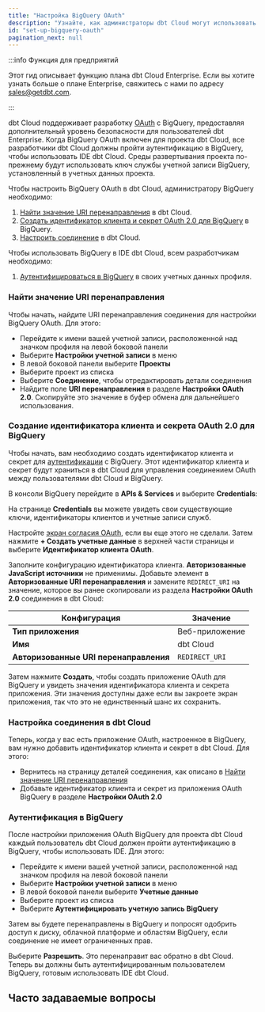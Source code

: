 ```yaml
---
title: "Настройка BigQuery OAuth"
description: "Узнайте, как администраторы dbt Cloud могут использовать BigQuery OAuth для управления доступом в учетной записи dbt Cloud"
id: "set-up-bigquery-oauth"
pagination_next: null
---
```


:::info Функция для предприятий

Этот гид описывает функцию плана dbt Cloud Enterprise. Если вы хотите узнать больше о плане Enterprise, свяжитесь с нами по адресу sales@getdbt.com.

:::


dbt Cloud поддерживает разработку [OAuth](https://cloud.google.com/bigquery/docs/authentication) с BigQuery, предоставляя дополнительный уровень безопасности для пользователей dbt Enterprise. Когда BigQuery OAuth включен для проекта dbt Cloud, все разработчики dbt Cloud должны пройти аутентификацию в BigQuery, чтобы использовать IDE dbt Cloud. Среды развертывания проекта по-прежнему будут использовать ключ службы учетной записи BigQuery, установленный в учетных данных проекта.


Чтобы настроить BigQuery OAuth в dbt Cloud, администратору BigQuery необходимо:
1. [Найти значение URI перенаправления](#locate-the-redirect-uri-value) в dbt Cloud.
2. [Создать идентификатор клиента и секрет OAuth 2.0 для BigQuery](#creating-a-bigquery-oauth-20-client-id-and-secret) в BigQuery.
3. [Настроить соединение](#configure-the-connection-in-dbt-cloud) в dbt Cloud.

Чтобы использовать BigQuery в IDE dbt Cloud, всем разработчикам необходимо:
1. [Аутентифицироваться в BigQuery](#authenticating-to-bigquery) в своих учетных данных профиля.

### Найти значение URI перенаправления
Чтобы начать, найдите URI перенаправления соединения для настройки BigQuery OAuth. Для этого:
 - Перейдите к имени вашей учетной записи, расположенной над значком профиля на левой боковой панели  
 - Выберите **Настройки учетной записи** в меню 
 - В левой боковой панели выберите **Проекты** 
 - Выберите проект из списка
 - Выберите **Соединение**, чтобы отредактировать детали соединения
 - Найдите поле **URI перенаправления** в разделе **Настройки OAuth 2.0**. Скопируйте это значение в буфер обмена для дальнейшего использования.

<Lightbox src="/img/docs/dbt-cloud/using-dbt-cloud/dbt-cloud-enterprise/BQ-auth/dbt-cloud-bq-id-secret-02.png" title="Доступ к настройкам BigQuery OAuth в dbt Cloud" />

### Создание идентификатора клиента и секрета OAuth 2.0 для BigQuery
Чтобы начать, вам необходимо создать идентификатор клиента и секрет для [аутентификации](https://cloud.google.com/bigquery/docs/authentication) с BigQuery. Этот идентификатор клиента и секрет будут храниться в dbt Cloud для управления соединением OAuth между пользователями dbt Cloud и BigQuery.

В консоли BigQuery перейдите в **APIs & Services** и выберите **Credentials**:

<Lightbox src="/img/docs/dbt-cloud/using-dbt-cloud/dbt-cloud-enterprise/BQ-auth/BQ-nav.gif" title="Навигация BigQuery к учетным данным" />

На странице **Credentials** вы можете увидеть свои существующие ключи, идентификаторы клиентов и учетные записи служб.

Настройте [экран согласия OAuth](https://support.google.com/cloud/answer/6158849), если вы еще этого не сделали. Затем нажмите **+ Создать учетные данные** в верхней части страницы и выберите **Идентификатор клиента OAuth**.

Заполните конфигурацию идентификатора клиента. **Авторизованные JavaScript источники** не применимы. Добавьте элемент в **Авторизованные URI перенаправления** и замените `REDIRECT_URI` на значение, которое вы ранее скопировали из раздела **Настройки OAuth 2.0** соединения в dbt Cloud:

| Конфигурация                | Значение         |
| ---------------------------- | ---------------- |
| **Тип приложения**           | Веб-приложение   |
| **Имя**                     | dbt Cloud        |
| **Авторизованные URI перенаправления** | `REDIRECT_URI`  |

Затем нажмите **Создать**, чтобы создать приложение OAuth для BigQuery и увидеть значения идентификатора клиента и секрета приложения. Эти значения доступны даже если вы закроете экран приложения, так что это не единственный шанс их сохранить.

<Lightbox src="/img/docs/dbt-cloud/using-dbt-cloud/dbt-cloud-enterprise/BQ-auth/bq-oauth-app-02.png" title="Создание приложения OAuth в BigQuery" />

### Настройка соединения в dbt Cloud
Теперь, когда у вас есть приложение OAuth, настроенное в BigQuery, вам нужно добавить идентификатор клиента и секрет в dbt Cloud. Для этого:
 - Вернитесь на страницу деталей соединения, как описано в [Найти значение URI перенаправления](#locate-the-redirect-uri-value)
 - Добавьте идентификатор клиента и секрет из приложения OAuth BigQuery в разделе **Настройки OAuth 2.0**

### Аутентификация в BigQuery
После настройки приложения OAuth BigQuery для проекта dbt Cloud каждый пользователь dbt Cloud должен пройти аутентификацию в BigQuery, чтобы использовать IDE. Для этого:

- Перейдите к имени вашей учетной записи, расположенной над значком профиля на левой боковой панели
- Выберите **Настройки учетной записи** в меню
- В левой боковой панели выберите **Учетные данные**
- Выберите проект из списка
- Выберите **Аутентифицировать учетную запись BigQuery**

<Lightbox src="/img/docs/dbt-cloud/using-dbt-cloud/dbt-cloud-enterprise/developer-bq-auth.gif" title="Аутентификация в BigQuery" />

Затем вы будете перенаправлены в BigQuery и попросят одобрить доступ к диску, облачной платформе и областям BigQuery, если соединение не имеет ограниченных прав.
<Lightbox src="/img/docs/dbt-cloud/using-dbt-cloud/dbt-cloud-enterprise/BQ-auth/BQ-access.png" title="Запрос доступа к BigQuery" />

Выберите **Разрешить**. Это перенаправит вас обратно в dbt Cloud. Теперь вы должны быть аутентифицированным пользователем BigQuery, готовым использовать IDE dbt Cloud.

## Часто задаваемые вопросы

<FAQ path="Warehouse/bq-oauth-drive-scope" />